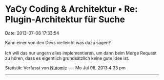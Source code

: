 YaCy Coding & Architektur • Re: Plugin-Architektur für Suche
============================================================

Date: 2013-07-08 17:33:54

Kann einer von den Devs vielleicht was dazu sagen?\
\
Ich will das nur ungern alles implementieren, um dann beim Merge Request
zu hören, dass es eigentlich grundsätzlich keine gute Idee ist.

Statistik: Verfasst von
[Nutomic](http://forum.yacy-websuche.de/memberlist.php?mode=viewprofile&u=8939)
--- Mo Jul 08, 2013 4:33 pm

------------------------------------------------------------------------
